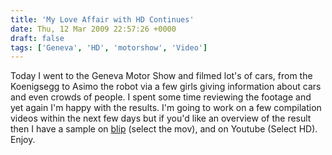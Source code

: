 ```yaml
---
title: 'My Love Affair with HD Continues'
date: Thu, 12 Mar 2009 22:57:26 +0000
draft: false
tags: ['Geneva', 'HD', 'motorshow', 'Video']
---
```


Today I went to the Geneva Motor Show and filmed lot's of cars, from the Koenigsegg to Asimo the robot via a few girls giving information about cars and even crowds of people. I spent some time reviewing the footage and yet again I'm happy with the results. I'm going to work on a few compilation videos within the next few days but if you'd like an overview of the result then I have a sample on [blip](http://www.blip.tv/file/1871495?filename=Warzabidul-GenevaMotorshowInHD788.flv) (select the mov), and on Youtube (Select HD). Enjoy.